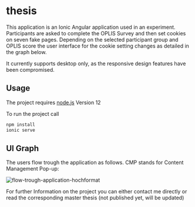 # thesis
This application is an Ionic Angular application used in an experiment. Participants are asked to complete the OPLIS Survey and then set cookies on seven fake pages. Depending on the selected participant group and OPLIS score the user interface for the cookie setting changes as detailed in the graph below.

It currently supports desktop only, as the responsive design features have been compromised.

## Usage

The project requires [node.js](https://nodejs.org/en/) Version 12

To run the project call

```bash
npm install
ionic serve
```

## UI Graph

The users flow trough the application as follows. CMP stands for Content Management Pop-up:

![flow-trough-application-hochformat](https://user-images.githubusercontent.com/33722483/184308976-320f81a2-00b5-49c6-a882-8ff333b3152f.png)


For further Information on the project you can either contact me directly or read the corresponding master thesis (not published yet, will be updated)
